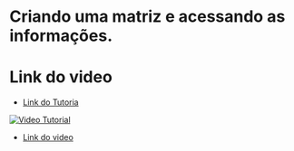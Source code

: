 # Criando uma matriz e acessando as informações.
 
 # Link do video
 
 * [Link do Tutoria](https://www.youtube.com/watch?v=LxjxiUv9Yg8)
 
 [![Video Tutorial](blob:https://imgur.com/1051d146-7d4f-408f-be12-cbbe7ebf700e)](https://www.youtube.com/watch?v=LxjxiUv9Yg8)
 
 * [Link do video](https://www.youtube.com/watch?v=LxjxiUv9Yg8)